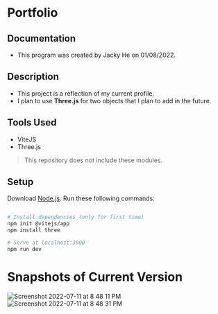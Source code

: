 # Portfolio

## Documentation
- This program was created by Jacky He on 01/08/2022.

## Description 
- This project is a reflection of my current profile.
- I plan to use **Three.js** for two objects that I plan to add in the future. 

## Tools Used
- ViteJS
- Three.js
> This repository does not include these modules.

## Setup
Download [Node.js](https://nodejs.org/en/download/).
Run these following commands:

``` bash

# Install dependencies (only for first time)
npm init @vitejs/app
npm install three

# Serve at localhost:3000
npm run dev

```
# Snapshots of Current Version

![Screenshot 2022-07-11 at 8 48 11 PM](https://user-images.githubusercontent.com/78707612/178398176-0d6e4f6c-328f-4f3d-9d61-89f2254378f1.png)
![Screenshot 2022-07-11 at 8 48 31 PM](https://user-images.githubusercontent.com/78707612/178398183-c74b9654-dbeb-4ca6-b6a5-1c8cf8bdd0bd.png)

